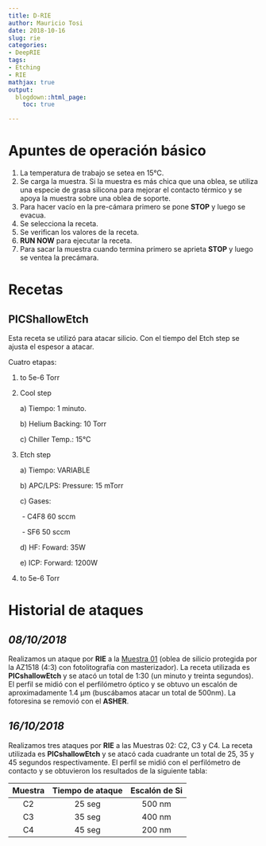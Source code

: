 ```yaml
---
title: D-RIE
author: Mauricio Tosi
date: 2018-10-16
slug: rie
categories:
- DeepRIE
tags:
- Etching
- RIE
mathjax: true
output:
  blogdown::html_page:
    toc: true

---
```

# Apuntes de operación básico

1. La temperatura de trabajo se setea en 15°C.
2. Se carga la muestra. Si la muestra es más chica que una oblea, se utiliza una especie de grasa silicona para mejorar el contacto térmico y se apoya la muestra sobre una oblea de soporte.
3. Para hacer vacío en la pre-cámara primero se pone **STOP** y luego se evacua.
4. Se selecciona la receta.
5. Se verifican los valores de la receta.
6. **RUN NOW** para ejecutar la receta.
7. Para sacar la muestra cuando termina primero se aprieta **STOP** y luego se ventea la precámara.

# Recetas

## PICShallowEtch

Esta receta se utilizó para atacar silicio. Con el tiempo del Etch step se ajusta el espesor a atacar.

Cuatro etapas:

1. to 5e-6 Torr
2. Cool step

   a) Tiempo: 1 minuto.

   b) Helium Backing: 10 Torr

   c) Chiller Temp.: 15°C
3. Etch step

   a) Tiempo: VARIABLE

   b) APC/LPS: Pressure: 15 mTorr

   c) Gases:

   ​		- C4F8 60 sccm

   ​		- SF6 50 sccm

   d) HF: Foward: 35W

   e) ICP: Forward: 1200W
4. to 5e-6 Torr

# Historial de ataques

## _08/10/2018_

Realizamos un ataque por **RIE** a la [Muestra 01](/PIClab/muestras/muestra-sobre-si-s1) (oblea de silicio protegida por la AZ1518 (4:3) con fotolitografía con masterizador). La receta utilizada es **PICshallowEtch** y se atacó un total de 1:30 (un minuto y treinta segundos). El perfil se midió con el perfilómetro óptico y se obtuvo un escalón de aproximadamente 1.4 µm (buscábamos atacar un total de 500nm). La fotoresina se removió con el **ASHER**.

## _16/10/2018_

Realizamos tres ataques por **RIE** a las Muestras 02: C2, C3 y C4. La receta utilizada es **PICshallowEtch** y se atacó cada cuadrante un total de 25, 35 y 45 segundos respectivamente. El perfil se midió con el perfilómetro de contacto y se obtuvieron los resultados de la siguiente tabla:

| Muestra | Tiempo de ataque | Escalón de Si |
| :---: | :---: | :---: |
| C2 | 25 seg | 500 nm |
| C3 | 35 seg | 400 nm |
| C4 | 45 seg | 200 nm |

​